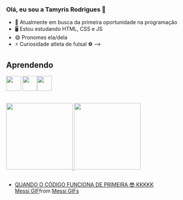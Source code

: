 ### Olá, eu sou a Tamyris Rodrigues 👋


- 🔭 Atualmente em busca da primeira oportunidade na programação
- 🖥  Estou estudando HTML, CSS e JS
- 😄 Pronomes ela/dela
- ⚡ Curiosidade atleta de futsal ⚽
-->

  
## Aprendendo          
           
<img loading="lazy" src="https://cdn.jsdelivr.net/gh/devicons/devicon/icons/javascript/javascript-original.svg" width="40" height="40"/> <img loading="lazy" src="https://cdn.jsdelivr.net/gh/devicons/devicon/icons/css3/css3-original.svg" width="40" height="40"/><img loading="lazy" src="https://cdn.jsdelivr.net/gh/devicons/devicon/icons/html5/html5-original.svg" width="40" height="40"/>
##
<div>
<a href="https://github.com/Tamyrodrigues">
<img loading="lazy" height="180em" src="https://github-readme-stats.vercel.app/api/top-langs/?username=seu-usuário-aqui&layout=compact&langs_count=7&theme=dracula"/>
<img loading="lazy" height="180em" src="https://github-readme-stats.vercel.app/api?username=seu-usuário-aqui&show_icons=true&theme=dracula&include_all_commits=true&count_private=true"/>
</div>

##
- QUANDO O CÓDIGO FUNCIONA DE PRIMEIRA 😎 KKKKK
  <div class="tenor-gif-embed" data-postid="27574624" data-share-method="host" data-aspect-ratio="1.34454" data-width="100%"><a href="https://tenor.com/view/messi-gif-27574624">Messi GIF</a>from <a href="https://tenor.com/search/messi-gifs">Messi GIFs</a></div> <script type="text/javascript" async src="https://tenor.com/embed.js"></script>

